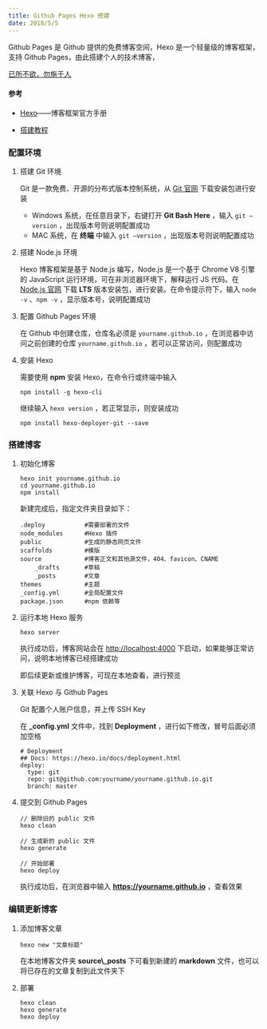 ```yaml
---
title: Github Pages Hexo 搭建
date: 2018/5/5
---
```


Github Pages 是 Github 提供的免费博客空间，Hexo 是一个轻量级的博客框架，支持 Github Pages，由此搭建个人的技术博客，

[已所不欲，勿施于人](http://mengtrue.github.io)

#### 参考

- [Hexo](https://hexo.io/zh-cn/)——博客框架官方手册

- [搭建教程](http://www.lovebxm.com/2017/05/30/buildBlog/)

### 配置环境

1. 搭建 Git 环境

   Git 是一款免费、开源的分布式版本控制系统，从 [Git 官网](https://git-scm.com) 下载安装包进行安装

   - Windows 系统，在任意目录下，右键打开 **Git Bash Here** ，输入 `git —version` ，出现版本号则说明配置成功
   - MAC 系统，在 **终端** 中输入 `git —version` ，出现版本号则说明配置成功

2. 搭建 Node.js 环境

   Hexo 博客框架是基于 Node.js 编写，Node.js 是一个基于 Chrome V8 引擎的 JavaScript 运行环境，可在非浏览器环境下，解释运行 JS 代码。在 [Node.js 官网](https://nodejs.org/en/) 下载 **LTS** 版本安装包，进行安装。在命令提示符下，输入 `node -v` 、`npm -v` ，显示版本号，说明配置成功

3. 配置 Github Pages 环境

   在 Github 中创建仓库，仓库名必须是 `yourname.github.io` ，在浏览器中访问之前创建的仓库 `yourname.github.io` ，若可以正常访问，则配置成功

4. 安装 Hexo

   需要使用 **npm** 安装 Hexo，在命令行或终端中输入

   ```
   npm install -g hexo-cli
   ```

   继续输入 `hexo version` ，若正常显示，则安装成功

   ```
   npm install hexo-deployer-git --save
   ```

### 搭建博客

1. 初始化博客

   ```
   hexo init yourname.github.io
   cd yourname.github.io
   npm install
   ```

   新建完成后，指定文件夹目录如下：

   ```
   .deploy           #需要部署的文件
   node_modules      #Hexo 插件
   public            #生成的静态网页文件
   scaffolds         #模版
   source            #博客正文和其他源文件，404、favicon、CNAME
       _drafts       #草稿
       _posts        #文章
   themes            #主题
   _config.yml       #全局配置文件
   package.json      #npm 依赖等
   ```

2. 运行本地 Hexo 服务

   ```
   hexo server
   ```

   执行成功后，博客网站会在 [http://localhost:4000](http://localhost:4000) 下启动，如果能够正常访问，说明本地博客已经搭建成功

   即后续更新或维护博客，可现在本地查看，进行预览

3. 关联 Hexo 与 Github Pages

   Git 配置个人账户信息，并上传 SSH Key

   在 **_config.yml** 文件中，找到 **Deployment** ，进行如下修改，冒号后面必须加空格

   ```
   # Deployment
   ## Docs: https://hexo.io/docs/deployment.html
   deploy:
     type: git
     repo: git@github.com:yourname/yourname.github.io.git
     branch: master
   ```

4. 提交到 Github Pages

   ```
   // 删除旧的 public 文件
   hexo clean
   
   // 生成新的 public 文件
   hexo generate
   
   // 开始部署
   hexo deploy
   ```

   执行成功后，在浏览器中输入 **https://yourname.github.io** ，查看效果

### 编辑更新博客

1. 添加博客文章

   ```
   hexo new "文章标题"
   ```

   在本地博客文件夹 **source\\_posts** 下可看到新建的 **markdown** 文件，也可以将已存在的文章复制到此文件夹下

2. 部署

   ```
   hexo clean
   hexo generate
   hexo deploy
   ```

   